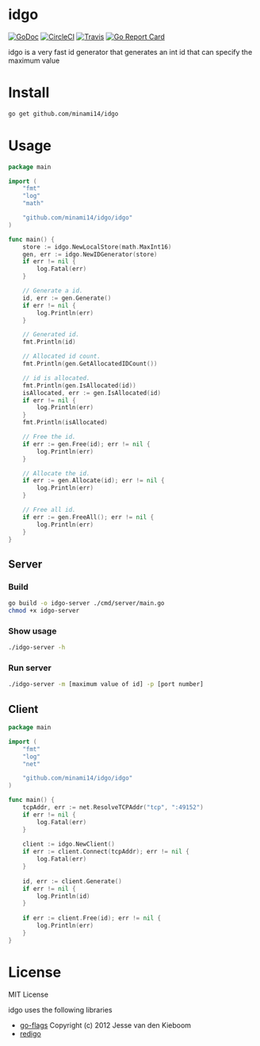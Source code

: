 # idgo
[![GoDoc](https://godoc.org/github.com/minami14/idgo/idgo?status.svg)](https://godoc.org/github.com/minami14/idgo/idgo)
[![CircleCI](https://circleci.com/gh/minami14/idgo.svg?style=shield)](https://circleci.com/gh/minami14/idgo)
[![Travis](https://travis-ci.org/minami14/idgo.svg?branch=master)](https://travis-ci.org/minami14/idgo)
[![Go Report Card](https://goreportcard.com/badge/github.com/minami14/idgo)](https://goreportcard.com/report/github.com/minami14/idgo)

idgo is a very fast id generator that generates an int id that can specify the maximum value

# Install
```bash
go get github.com/minami14/idgo
```

# Usage
```go
package main

import (
	"fmt"
	"log"
	"math"

	"github.com/minami14/idgo/idgo"
)

func main() {
	store := idgo.NewLocalStore(math.MaxInt16)
	gen, err := idgo.NewIDGenerator(store)
	if err != nil {
		log.Fatal(err)
	}

	// Generate a id.
	id, err := gen.Generate()
	if err != nil {
		log.Println(err)
	}

	// Generated id.
	fmt.Println(id)

	// Allocated id count.
	fmt.Println(gen.GetAllocatedIDCount())

	// id is allocated.
	fmt.Println(gen.IsAllocated(id))
	isAllocated, err := gen.IsAllocated(id)
	if err != nil {
		log.Println(err)
	}
	fmt.Println(isAllocated)

	// Free the id.
	if err := gen.Free(id); err != nil {
		log.Println(err)
	}

	// Allocate the id.
	if err := gen.Allocate(id); err != nil {
		log.Println(err)
	}

	// Free all id.
	if err := gen.FreeAll(); err != nil {
		log.Println(err)
	}
}

```

## Server

### Build
```bash
go build -o idgo-server ./cmd/server/main.go
chmod +x idgo-server
```

### Show usage
```bash
./idgo-server -h
```

### Run server
```bash
./idgo-server -m [maximum value of id] -p [port number]
```

## Client
```go
package main

import (
	"fmt"
	"log"
	"net"

	"github.com/minami14/idgo/idgo"
)

func main() {
	tcpAddr, err := net.ResolveTCPAddr("tcp", ":49152")
	if err != nil {
		log.Fatal(err)
	}
	
	client := idgo.NewClient()
	if err := client.Connect(tcpAddr); err != nil {
		log.Fatal(err)
	}
	
	id, err := client.Generate()
	if err != nil {
		log.Println(id)
	}
	
	if err := client.Free(id); err != nil {
		log.Println(err)
	}
}
```

# License
MIT License

idgo uses the following libraries

* [go-flags](https://github.com/jessevdk/go-flags/blob/master/LICENSE) Copyright (c) 2012 Jesse van den Kieboom
* [redigo](https://github.com/gomodule/redigo/blob/master/LICENSE)
